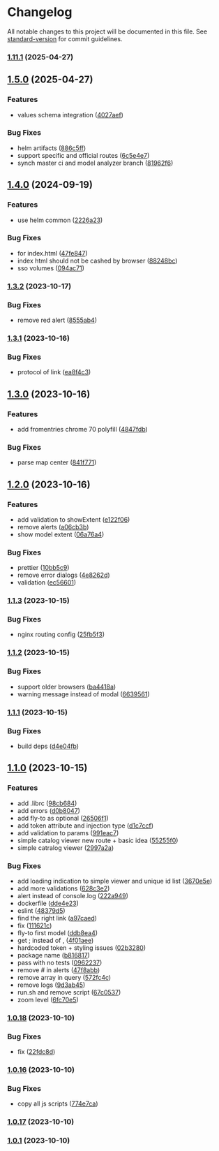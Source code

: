 # Changelog

All notable changes to this project will be documented in this file. See [standard-version](https://github.com/conventional-changelog/standard-version) for commit guidelines.

### [1.11.1](https://github.com/MapColonies/mc-web-tools/compare/v1.5.0...v1.11.1) (2025-04-27)

## [1.5.0](https://github.com/MapColonies/mc-web-tools/compare/v1.4.0...v1.5.0) (2025-04-27)


### Features

* values schema integration ([4027aef](https://github.com/MapColonies/mc-web-tools/commit/4027aef52ac1caa616e2d14180d8588add403c96))


### Bug Fixes

* helm artifacts ([886c5ff](https://github.com/MapColonies/mc-web-tools/commit/886c5ff84d392451d2a36dc88305ddfdc241a743))
* support specific and official routes ([6c5e4e7](https://github.com/MapColonies/mc-web-tools/commit/6c5e4e7254a838de23aeac6456f94e62defb84c5))
* synch master ci and model analyzer branch ([81962f6](https://github.com/MapColonies/mc-web-tools/commit/81962f6a85f23c0cab2ab3d2ecf21175229a0691))

## [1.4.0](https://github.com/MapColonies/mc-web-tools/compare/v1.3.2...v1.4.0) (2024-09-19)


### Features

* use helm common ([2226a23](https://github.com/MapColonies/mc-web-tools/commit/2226a235d3452fe297b046d4001a1158c9682e05))


### Bug Fixes

* for index.html ([47fe847](https://github.com/MapColonies/mc-web-tools/commit/47fe84788ee04b3b46a8fab3944ec090e69d81b8))
* index html should not be cashed by browser ([88248bc](https://github.com/MapColonies/mc-web-tools/commit/88248bcc166a8bb260c56925b8c6cf18abbfbdc1))
* sso volumes ([094ac71](https://github.com/MapColonies/mc-web-tools/commit/094ac715d0bbfc77736e2ff5ad2f4a0a94426aab))

### [1.3.2](https://github.com/MapColonies/mc-web-tools/compare/v1.3.1...v1.3.2) (2023-10-17)


### Bug Fixes

* remove red alert ([8555ab4](https://github.com/MapColonies/mc-web-tools/commit/8555ab4e3c116cc4b4fa32aa362db78b70dcca4e))

### [1.3.1](https://github.com/MapColonies/mc-web-tools/compare/v1.3.0...v1.3.1) (2023-10-16)


### Bug Fixes

* protocol of link ([ea8f4c3](https://github.com/MapColonies/mc-web-tools/commit/ea8f4c3cd25cc5eae6b904149189ae830e9caaf5))

## [1.3.0](https://github.com/MapColonies/mc-web-tools/compare/v1.2.0...v1.3.0) (2023-10-16)


### Features

* add fromentries chrome 70 polyfill ([4847fdb](https://github.com/MapColonies/mc-web-tools/commit/4847fdba7638a9ff5ace26f5fe56f68f2e7a03fc))


### Bug Fixes

* parse map center ([841f771](https://github.com/MapColonies/mc-web-tools/commit/841f771c193eecc797fc750354139520d7a013c5))

## [1.2.0](https://github.com/MapColonies/mc-web-tools/compare/v1.1.3...v1.2.0) (2023-10-16)


### Features

* add validation to showExtent ([e122f06](https://github.com/MapColonies/mc-web-tools/commit/e122f06434f88b91b9058c26ca6aa83728561e45))
* remove alerts ([a06cb3b](https://github.com/MapColonies/mc-web-tools/commit/a06cb3b270369d8d0010264caaec4b4831b8ca74))
* show model extent ([06a76a4](https://github.com/MapColonies/mc-web-tools/commit/06a76a4539a5138e2eca4bf80b762ad1ce64d495))


### Bug Fixes

* prettier ([10bb5c9](https://github.com/MapColonies/mc-web-tools/commit/10bb5c943c7cd0beddc7c818e5aeda30cedf383c))
* remove error dialogs ([4e8262d](https://github.com/MapColonies/mc-web-tools/commit/4e8262d5170b2322e7fb81e736c1f969398b38d5))
* validation ([ec56601](https://github.com/MapColonies/mc-web-tools/commit/ec566017cccc4f0c8c72bb8bb6d1cc0e8eaebc46))

### [1.1.3](https://github.com/MapColonies/mc-web-tools/compare/v1.1.2...v1.1.3) (2023-10-15)


### Bug Fixes

* nginx routing config ([25fb5f3](https://github.com/MapColonies/mc-web-tools/commit/25fb5f394d73f1c7fbc752b8335c19bc23bb15af))

### [1.1.2](https://github.com/MapColonies/mc-web-tools/compare/v1.1.1...v1.1.2) (2023-10-15)


### Bug Fixes

* support older browsers ([ba4418a](https://github.com/MapColonies/mc-web-tools/commit/ba4418af7dc43a25a0c296af164cc77352d3ffcf))
* warning message instead of modal ([6639561](https://github.com/MapColonies/mc-web-tools/commit/6639561c97263037db1e3e185d6bc4b0ecfe31f1))

### [1.1.1](https://github.com/MapColonies/mc-web-tools/compare/v1.1.0...v1.1.1) (2023-10-15)


### Bug Fixes

* build deps ([d4e04fb](https://github.com/MapColonies/mc-web-tools/commit/d4e04fbd4d9daa98a93a6c46c7acc88ddbf1475b))

## [1.1.0](https://github.com/MapColonies/mc-web-tools/compare/v1.0.18...v1.1.0) (2023-10-15)


### Features

* add .librc ([98cb684](https://github.com/MapColonies/mc-web-tools/commit/98cb684c4f78421faacb6d378bcdca3f0e7ccf2e))
* add errors ([d0b8047](https://github.com/MapColonies/mc-web-tools/commit/d0b80476002561f5a3e1b59f7dc75de322c2b320))
* add fly-to as optional ([26506f1](https://github.com/MapColonies/mc-web-tools/commit/26506f19650c3b864e609ce90bcf33c61838fce2))
* add token attribute and injection type ([d1c7ccf](https://github.com/MapColonies/mc-web-tools/commit/d1c7ccfe1f66a2c0f96525cf036e2025e055831f))
* add validation to params ([991eac7](https://github.com/MapColonies/mc-web-tools/commit/991eac794b013b86f1cef790fd128f3a87f370ec))
* simple catalog viewer new route + basic idea ([55255f0](https://github.com/MapColonies/mc-web-tools/commit/55255f091e6e73ee30752c525adb3430764ca30d))
* simple catralog viewer ([2997a2a](https://github.com/MapColonies/mc-web-tools/commit/2997a2acccaf85edca09d31dd59ad44dd49fb5bf))


### Bug Fixes

* add loading indication to simple viewer and unique id list ([3670e5e](https://github.com/MapColonies/mc-web-tools/commit/3670e5e90a9334075431af354de89f9767d4791d))
* add more validations ([628c3e2](https://github.com/MapColonies/mc-web-tools/commit/628c3e2f6bd14804b07a252e70959bf44ffa32bb))
* alert instead of console.log ([222a949](https://github.com/MapColonies/mc-web-tools/commit/222a949a6dbbade6524bb7ba1631fb917498f864))
* dockerfile ([dde4e23](https://github.com/MapColonies/mc-web-tools/commit/dde4e23f9ab93892c08f389d199353284e30e587))
* eslint ([48379d5](https://github.com/MapColonies/mc-web-tools/commit/48379d5f251f86074939a35fa6bad08d50f04b91))
* find the right link ([a97caed](https://github.com/MapColonies/mc-web-tools/commit/a97caed12665b170f773fe18376b3a357dce2f02))
* fix ([111621c](https://github.com/MapColonies/mc-web-tools/commit/111621c48213ab5572ad4c0fa1d8d5ff6e42693f))
* fly-to first model ([ddb8ea4](https://github.com/MapColonies/mc-web-tools/commit/ddb8ea4c3e662eff5da65e3277851296cc87b90e))
* get ; instead of , ([4f01aee](https://github.com/MapColonies/mc-web-tools/commit/4f01aee41bf6a14884ceec15f82e6a24db5f7bd8))
* hardcoded token + styling issues ([02b3280](https://github.com/MapColonies/mc-web-tools/commit/02b32807e26d51060b58fde3ef95297e087134de))
* package name ([b816817](https://github.com/MapColonies/mc-web-tools/commit/b816817bead92940f49933c7fd889bdac382713a))
* pass with no tests ([0962237](https://github.com/MapColonies/mc-web-tools/commit/0962237dd64a1d88f809885cf7302574137441a6))
* remove # in alerts ([47f8abb](https://github.com/MapColonies/mc-web-tools/commit/47f8abb6027cd2a27282c5d46e600228e5d14c75))
* remove array in query ([572fc4c](https://github.com/MapColonies/mc-web-tools/commit/572fc4c65dc356ab217169f353670e605211fea4))
* remove logs ([9d3ab45](https://github.com/MapColonies/mc-web-tools/commit/9d3ab45b156425a483dbd214f812381928fb4e4c))
* run.sh and remove script ([67c0537](https://github.com/MapColonies/mc-web-tools/commit/67c05375ce3229b83405ddcf590b19b506933bc5))
* zoom level ([6fc70e5](https://github.com/MapColonies/mc-web-tools/commit/6fc70e5fa2a333c134d6117ef55b5caf85a92ada))

### [1.0.18](https://github.com/MapColonies/mc-web-tools/compare/v1.0.17...v1.0.18) (2023-10-10)


### Bug Fixes

* fix ([22fdc8d](https://github.com/MapColonies/mc-web-tools/commit/22fdc8dbeca752f0548b04f641fa3cb2718eec20))

### [1.0.16](https://github.com/MapColonies/mc-web-tools/compare/v1.0.15...v1.0.16) (2023-10-10)


### Bug Fixes

* copy all js scripts ([774e7ca](https://github.com/MapColonies/mc-web-tools/commit/774e7ca8c5d4fb0217c1d9e5d8081d12cde8b9ce))

### [1.0.17](https://github.com/MapColonies/mc-web-tools/compare/v1.0.1...v1.0.17) (2023-10-10)

### [1.0.1](https://github.com/MapColonies/mc-web-tools/compare/v1.0.15...v1.0.1) (2023-10-10)
